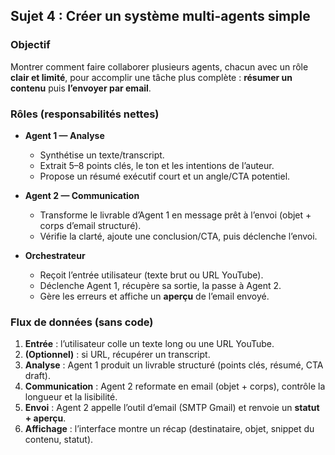 
## Sujet 4 : **Créer un système multi-agents simple**

### Objectif

Montrer comment faire collaborer plusieurs agents, chacun avec un rôle **clair et limité**, pour accomplir une tâche plus complète : **résumer un contenu** puis **l’envoyer par email**.



### Rôles (responsabilités nettes)

* **Agent 1 — Analyse**

  * Synthétise un texte/transcript.
  * Extrait 5–8 points clés, le ton et les intentions de l’auteur.
  * Propose un résumé exécutif court et un angle/CTA potentiel.
* **Agent 2 — Communication**

  * Transforme le livrable d’Agent 1 en message prêt à l’envoi (objet + corps d’email structuré).
  * Vérifie la clarté, ajoute une conclusion/CTA, puis déclenche l’envoi.
* **Orchestrateur**

  * Reçoit l’entrée utilisateur (texte brut ou URL YouTube).
  * Déclenche Agent 1, récupère sa sortie, la passe à Agent 2.
  * Gère les erreurs et affiche un **aperçu** de l’email envoyé.


### Flux de données (sans code)

1. **Entrée** : l’utilisateur colle un texte long ou une URL YouTube.
2. **(Optionnel)** : si URL, récupérer un transcript.
3. **Analyse** : Agent 1 produit un livrable structuré (points clés, résumé, CTA draft).
4. **Communication** : Agent 2 reformate en email (objet + corps), contrôle la longueur et la lisibilité.
5. **Envoi** : Agent 2 appelle l’outil d’email (SMTP Gmail) et renvoie un **statut + aperçu**.
6. **Affichage** : l’interface montre un récap (destinataire, objet, snippet du contenu, statut).


